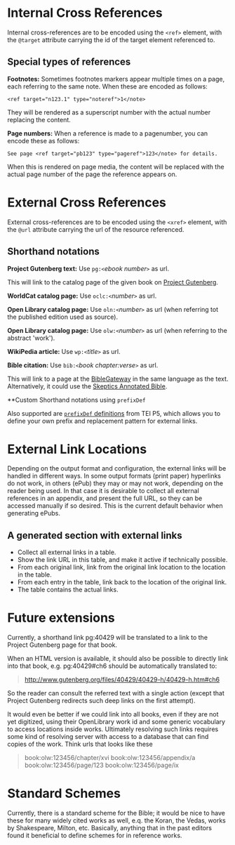 # Internal Cross References #

Internal cross-references are to be encoded using the `<ref>` element, with the `@target` attribute carrying the id of the target element referenced to.

## Special types of references ##

**Footnotes:** Sometimes footnotes markers appear multiple times on a page, each referring to the same note. When these are encoded as follows:

`<ref target="n123.1" type="noteref">1</note>`

They will be rendered as a superscript number with the actual number replacing the content.

**Page numbers:** When a reference is made to a pagenumber, you can encode these as follows:

`See page <ref target="pb123" type="pageref">123</note> for details.`

When this is rendered on page media, the content will be replaced with the actual page number of the page the reference appears on.

# External Cross References #

External cross-references are to be encoded using the `<xref>` element, with the `@url` attribute carrying the url of the resource referenced.

## Shorthand notations ##

**Project Gutenberg text:** Use `pg:<`_ebook number_`>` as url.

This will link to the catalog page of the given book on [Project Gutenberg](http://www.gutenberg.org).

**WorldCat catalog page:** Use `oclc:<`_number_`>` as url.

**Open Library catalog page:** Use `oln:<`_number_`>` as url (when referring tot the published edition used as source).

**Open Library catalog page:** Use `olw:<`_number_`>` as url (when referring to the abstract 'work').

**WikiPedia article:** Use `wp:<`_title_`>` as url.

**Bible citation:** Use `bib:<`_book chapter:verse_`>` as url.

This will link to a page at the [BibleGateway](http://www.biblegateway.com/passage/?search=job%201:21&version=NIV) in the same language as the text. Alternatively, it could use the [Skeptics Annotated Bible](http://skepticsannotatedbible.com/job/1.html#21). 

**Custom Shorthand notations using `prefixDef`

Also supported are [`prefixDef` definitions](https://tei-c.org/release/doc/tei-p5-doc/en/html/ref-prefixDef.html) from TEI P5, which allows you to define your own prefix and replacement pattern for external links.

# External Link Locations #

Depending on the output format and configuration, the external links will be handled in different ways. In some output formats (print paper) hyperlinks do not work, in others (ePub) they may or may not work, depending on the reader being used. In that case it is desirable to collect all external references in an appendix, and present the full URL, so they can be accessed manually if so desired. This is the current default behavior when generating ePubs.

## A generated section with external links ##

  * Collect all external links in a table.
  * Show the link URL in this table, and make it active if technically possible.
  * From each original link, link from the original link location to the location in the table.
  * From each entry in the table, link back to the location of the original link.
  * The table contains the actual links.

# Future extensions #

Currently, a shorthand link pg:40429 will be translated to a link to the Project Gutenberg page for that book.

When an HTML version is available, it should also be possible to directly link into that book, e.g. pg:40429#ch6 should be automatically translated to:

> http://www.gutenberg.org/files/40429/40429-h/40429-h.htm#ch6

So the reader can consult the referred text with a single action (except that Project Gutenberg redirects such deep links on the first attempt).

It would even be better if we could link into all books, even if they are not yet digitized, using their OpenLibrary work id and some generic vocabulary to access locations inside works. Ultimately resolving such links requires some kind of resolving server with access to a database that can find copies of the work. Think urls that looks like these

> book:olw:123456/chapter/xvi
> book:olw:123456/appendix/a
> book:olw:123456/page/123
> book:olw:123456/page/ix

# Standard Schemes #

Currently, there is a standard scheme for the Bible; it would be nice to have these for many widely cited works as well, e.q. the Koran, the Vedas, works by Shakespeare, Milton, etc. Basically, anything that in the past editors found it beneficial to define schemes for in reference works.
